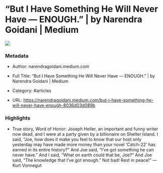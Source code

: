 # “But I Have Something He Will Never Have — ENOUGH.” | by Narendra Goidani | Medium

![](https://readwise-assets.s3.amazonaws.com/static/images/article0.00998d930354.png)

### Metadata

- Author: narendragoidani.medium.com
- Full Title: “But I Have Something He Will Never Have — ENOUGH.” | by Narendra Goidani | Medium
- Category: #articles



- URL: https://narendragoidani.medium.com/but-i-have-something-he-will-never-have-enough-8036d03d089b

### Highlights

- True story, Word of Honor: Joseph Heller, an important and funny writer now dead, and I were at a party given by a billionaire on Shelter Island. I said, “Joe, how does it make you feel to know that our host only yesterday may have made more money than your novel ‘Catch-22’ has earned in its entire history?” And Joe said, “I’ve got something he can never have.” And I said, “What on earth could that be, Joe?” And Joe said, “The knowledge that I’ve got enough.” Not bad! Rest in peace!” — Kurt Vonnegut
